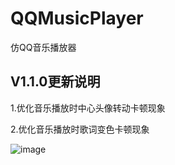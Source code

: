 # QQMusicPlayer
仿QQ音乐播放器

## V1.1.0更新说明

1.优化音乐播放时中心头像转动卡顿现象

2.优化音乐播放时歌词变色卡顿现象

![image](https://github.com/hu670014125/WJTouchID/raw/master/Untitled.gif)
